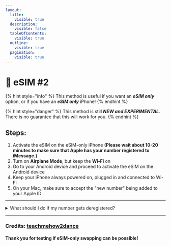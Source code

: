 ```yaml
---
layout:
  title:
    visible: true
  description:
    visible: false
  tableOfContents:
    visible: true
  outline:
    visible: true
  pagination:
    visible: true
---
```


# 📲 eSIM #2

{% hint style="info" %}
This method is useful if you want an _**eSIM only**_ option, or if you have an _**eSIM only**_ iPhone!
{% endhint %}

{% hint style="danger" %}
This method is still _**NEW and EXPERIMENTAL**_. There is no guarantee that this will work for you.
{% endhint %}

## Steps:

1. Activate the eSIM on the eSIM-only iPhone **(Please wait about 10-20 minutes to make sure that Apple has your number registered to iMessage.)**
2. Turn on **Airplane Mode**, but keep the **Wi-Fi** on
3. Go to your Android device and proceed to activate the eSIM on the Android device
4. Keep your iPhone always powered on, plugged in and connected to Wi-Fi
5. On your Mac, make sure to accept the "new number" being added to your Apple ID

***

<details>

<summary>What should I do if my number gets deregistered?</summary>

If your number gets deregistered, here are some options:

* Try the [Troubleshooting options](../../overview/troubleshooting.md) and try the method again
* Switch back to a physical SIM card and use your active and inactive SIM with the [Physical SIM methods](./#physical-sim-methods)

</details>

***

### Credits: [teachmehow2dance](https://www.reddit.com/user/teachmehow2dance/)

#### Thank you for testing if eSIM-only swapping can be possible!

